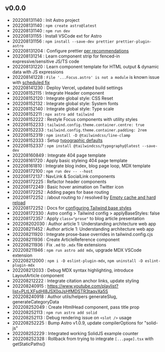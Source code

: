 
## v0.0.0
- 202208131140 : Init Astro project
- 202208131140 : `npm create astro@latest`
- 202208131140 : `npm run dev`
- 202208131155 : Install VSCode ext for Astro
- 202208131156 : `npm install --save-dev prettier prettier-plugin-astro`
- 202208131204 : Configure prettier [per recommendations](https://github.com/withastro/prettier-plugin-astro#using-in-vs-code)
- 202208131214 : Learn component strip for fenced-in expressive/sensitive JS/TS code
- 202208131220 : Learn component template for HTML output & dynamic data with JS expressions
- 202208141228 : `File '...Focus.astro' is not a module` is known issue with [scheduled fix](https://github.com/withastro/language-tools/pull/335)
- 202208141230 : Deploy Vercel, updated build settings
- 202208152115 : Integrate Header component
- 202208152120 : Integrate global style: CSS Reset
- 202208152132 : Integrate global style: System fonts
- 202208152140 : Integrate global style: Type scale
- 202208152211 : `npx astro add tailwind`
- 202208152222 : Restyle Focus components with utility styles
- 202208152233 : `tailwind.config.theme.container.centre: true`
- 202208152233 : `tailwind.config.theme.container.padding: 2rem`
- 202208152319 : `npm install -D @tailwindcss/line-clamp`
- 202208152333 : Setup [typographic defaults](https://www.themes.dev/blog/typographic-defaults-in-tailwind-css/)
- 202208152337 : `npm install @tailwindcss/typography@latest --save-dev`
- 202208160849 : Integrate 404 page template
- 202208161720 : Apply basic styleing 404 page template
- 202208161810 : Integrate blog index, blog page loop, MDX template
- 202208172100 : `npm run dev -- --host`
- 202208172137 : NavLink & SocialLink components
- 202208172225 : Refactor header components
- 202208172249 : Basic hover animation on Twitter icon
- 202208172252 : Adding pages for base routing
- 202208172252 : /about routing to / resolved by [Empty cache and hard reload](https://superuser.com/a/869739)
- 202208172252 : Docs for [configuring Tailwind base styles](https://docs.astro.build/en/guides/integrations-guide/tailwind/#configapplybasestyles)
- 202208172330 : Astro config > Tailwind config > applyBaseStyles: false
- 202208172357 : Apply `class="prose"` to blog article presentation
- 202208202030 : Author article 1: Understanding architecture web app
- 202208211452 : Author article 1: Understanding architecture web app
- 202208211920 : Integrate prose-base overrides in tailwind.config.cjs
- 202208211936 : Create ArticleReference component
- 202208211936 : Fix `.md` to `.mdx` file extensions
- 202208211946 : `npm run astro add mdx`, upgrade MDX VSCode extension
- 202208212000 : `npm i -D eslint-plugin-mdx`, `npm uninstall -D eslint-plugin-mdx`
- 202208212033 : Debug MDX syntax highlighting, introduce LayoutArticle component
- 202208212222 : Integrate citation anchor links, update styling
- 202208240915 : https://www.youtube.com/playlist?list=PLtLXFsdHI8JSX0qJsHfMDSTR3taqvXa5S
- 202208240918 : Author utils/helpers generateSlug, generateCategoryData
- 202208252049 : Create HtmlHead component, pass title prop
- 202208252113 : `npm run astro add solid`
- 202208252113 : Debug rendering issue on `<slot />` usage
- 202208252225 : Bump Astro v1.0.9, update compilerOptions for "solid-js"
- 202208252229 : Integrated working SolidJS example counter
- 202208252328 : Rollback from trying to integrate `[...page].tsx` with getStaticPaths()